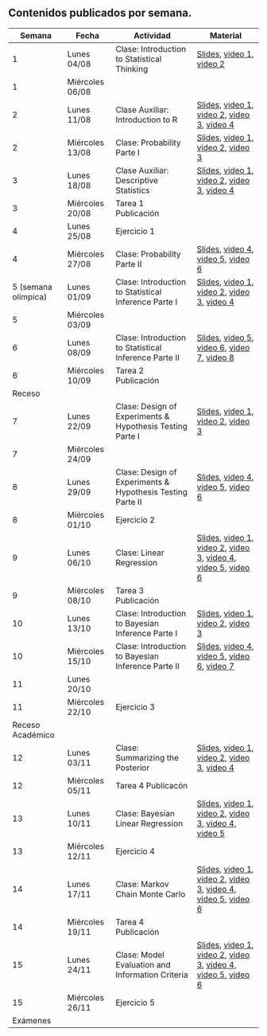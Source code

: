 ## Contenidos publicados por semana.
| Semana | Fecha | Actividad | Material |
|---|---|---|---|
| 1 | Lunes 04/08 | Clase: Introduction to Statistical Thinking | [Slides](https://github.com/dccuchile/CC6104/raw/master/slides/1_1_ST-intro.pdf), [video 1](https://youtu.be/X4SqJu6lExM), [video 2](https://youtu.be/YbiQU5TTBX4) |
| 1 | Miércoles 06/08 |                                                             |                                                              |
| 2 | Lunes 11/08 | Clase Auxiliar: Introduction to R                           | [Slides](https://github.com/dccuchile/CC6104/raw/master/slides/1_2_ST-R.pdf), [video 1](https://youtu.be/MbeLD3hWWVo), [video 2](https://youtu.be/9W_eWCy86F4),  [video 3](https://youtu.be/QvFXSw2-1r4), [video 4](https://youtu.be/y4JY7klrbfQ) |
| 2 | Miércoles 13/08 | Clase: Probability Parte I | [Slides](https://github.com/dccuchile/CC6104/raw/master/slides/1_4_ST-prob.pdf), [video 1](https://youtu.be/R9AVYV73m1M), [video 2](https://youtu.be/zubh1jbRiKE), [video 3](https://youtu.be/uiwToagp0z4) |
| 3 | Lunes 18/08 | Clase Auxiliar: Descriptive Statistics                      | [Slides](https://github.com/dccuchile/CC6104/raw/master/slides/1_3_ST-explore.pdf), [video 1](https://youtu.be/kWNskZ8_98o), [video 2](https://youtu.be/_FJ8x9M4b1w),  [video 3](https://youtu.be/m7VBNZ2mYWI), [video 4](https://youtu.be/ylGMJ_aSQk0) |
| 3 | Miércoles 20/08 | Tarea 1 Publicación |  |
| 4 | Lunes 25/08 | Ejercicio 1 |  |
| 4 | Miércoles 27/08 | Clase: Probability Parte II                                 | [Slides](https://github.com/dccuchile/CC6104/raw/master/slides/1_4_ST-prob.pdf), [video 4](https://youtu.be/RlhN3t_VIyw), [video 5](https://youtu.be/4kV1dBaeWVc), [video 6]( https://youtu.be/MGyXc70JdSk) |
| 5 (semana olímpica) | Lunes 01/09 | Clase: Introduction to Statistical Inference Parte I | [Slides](https://github.com/dccuchile/CC6104/raw/master/slides/2_1_ST-inference.pdf), [video 1](https://youtu.be/A0BAhO9_RSI), [video 2](https://youtu.be/6Io555e2stM),  [video 3](https://youtu.be/2-Q2f6zmTns), [video 4](https://youtu.be/Hp2A5EJoXbk) |
| 5                | Miércoles 03/09 |                                                             |  |
| 6 | Lunes 08/09 | Clase: Introduction to Statistical Inference Parte II | [Slides](https://github.com/dccuchile/CC6104/raw/master/slides/2_1_ST-inference.pdf), [video 5](https://youtu.be/M0Ag4bww7Q0), [video 6]( https://youtu.be/K7khgecup3I), [video 7](https://youtu.be/uZ126Lh3L-k), [video 8]( https://youtu.be/kHSPx99nJ7g) |
| 6                | Miércoles 10/09 | Tarea 2 Publicación |  |
| Receso |  |  |  |
| 7 | Lunes 22/09 | Clase: Design of Experiments & Hypothesis Testing  Parte I | [Slides](https://github.com/dccuchile/CC6104/raw/master/slides/2_2_ST-hypothesis.pdf), [video 1](https://youtu.be/3MueyHnNNig), [video 2](https://youtu.be/JuyIrya23E0), [video 3](https://youtu.be/OXTyG6DIvK4) |
| 7 | Miércoles 24/09 |                                                             |                                                              |
| 8 | Lunes 29/09 | Clase: Design of Experiments & Hypothesis Testing  Parte II | [Slides](https://github.com/dccuchile/CC6104/raw/master/slides/2_2_ST-hypothesis.pdf),  [video 4](https://youtu.be/95QeSwrNoLI), [video 5](https://youtu.be/ZCr3WCdc-54), [video 6](https://youtu.be/T6ZR0KoKhBQ) |
| 8 | Miércoles 01/10 | Ejercicio 2 |  |
| 9 | Lunes 06/10 | Clase: Linear Regression | [Slides](https://github.com/dccuchile/CC6104/raw/master/slides/2_3_ST-regression.pdf),  [video 1](https://youtu.be/ZLZXJPKH6tU), [video 2](https://youtu.be/mW7bHkJBcB4),  [video 3](https://youtu.be/SHa5Neb7bfg),  [video 4](https://youtu.be/rCD_jofxecY), [video 5](https://youtu.be/ir4P_f3s44g), [video 6](https://youtu.be/wfNhJWHPOi8) |
| 9 | Miércoles 08/10 | Tarea 3 Publicación |  |
| 10 | Lunes 13/10 | Clase: Introduction to Bayesian Inference Parte I | [Slides](https://github.com/dccuchile/CC6104/raw/master/slides/3_1_ST-bayesian.pdf),  [video 1](https://youtu.be/Gf2uuElPH0g), [video 2](https://youtu.be/5ZZ3PTPdZQw), [video 3](https://youtu.be/d_jXwM_-5jc) |
| 10 | Miércoles 15/10 | Clase: Introduction to Bayesian Inference Parte II | [Slides](https://github.com/dccuchile/CC6104/raw/master/slides/3_1_ST-bayesian.pdf),  [video 4](https://youtu.be/yZW1V3X4J94), [video 5](https://youtu.be/-fw0ktR7psM), [video 6](https://youtu.be/0oK9M82sw8Q), [video 7](https://youtu.be/u7Qdw5rDDDU) |
| 11 | Lunes 20/10 |                                                             |                                                              |
| 11 | Miércoles 22/10 | Ejercicio 3 |  |
| Receso Académico |  |  |  |
| 12 | Lunes 03/11 | Clase: Summarizing the Posterior | [Slides](https://github.com/dccuchile/CC6104/raw/master/slides/3_3_ST-posterior.pdf), [video 1](https://youtu.be/67o8wcZsgtk), [video 2](https://youtu.be/Xr8S1Uv_5GQ), [video 3](https://youtu.be/XJKyW4tYp_0), [video 4](https://youtu.be/OMipgV727wo) |
| 12 | Miércoles 05/11 | Tarea 4 Publicacón                                          |  |
| 13 | Lunes 10/11 | Clase: Bayesian Linear Regression | [Slides](https://github.com/dccuchile/CC6104/raw/master/slides/3_3_ST-bayes_lin.pdf),  [video 1](https://youtu.be/DrwhRshBVjM), [video 2](https://youtu.be/lgNMDCzTV9k),  [video 3](https://youtu.be/ajMucPrZDpU), [video 4](https://youtu.be/YSGWWSUMPOk), [video 5](https://youtu.be/Ma9V8Nown9Q) |
| 13 | Miércoles 12/11 | Ejercicio 4 |  |
| 14 | Lunes 17/11 | Clase: Markov Chain Monte Carlo | [Slides](https://github.com/dccuchile/CC6104/raw/master/slides/3_4_ST-MCMC.pdf),  [video 1](https://youtu.be/gsofPiPBIeU), [video 2](https://youtu.be/EJZWaph61p4),  [video 3](https://youtu.be/jfidS22imJM), [video 4](https://youtu.be/kif9EG-sy2I), [video 5](https://youtu.be/iVgiowZvyZM), [video 6](https://youtu.be/r0BNqctisLg) |
| 14 | Miércoles 19/11 | Tarea 4 Publicación |  |
| 15 | Lunes 24/11 | Clase: Model Evaluation and Information Criteria            | [Slides](https://github.com/dccuchile/CC6104/raw/master/slides/4_1_ST-eval.pdf), [video 1](https://youtu.be/HCCzwltLVCc), [video 2](https://youtu.be/twpZHZMmKgM), [video 3](https://youtu.be/ny4SlO3rcTo),  [video 4](https://youtu.be/6U7laePWt9M), [video 5](https://youtu.be/vE2VaK9tLV8), [video 6](https://youtu.be/wmBugs36H-4) |
| 15 | Miércoles 26/11 | Ejercicio 5 |  |
| Exámenes |  |  |  |
